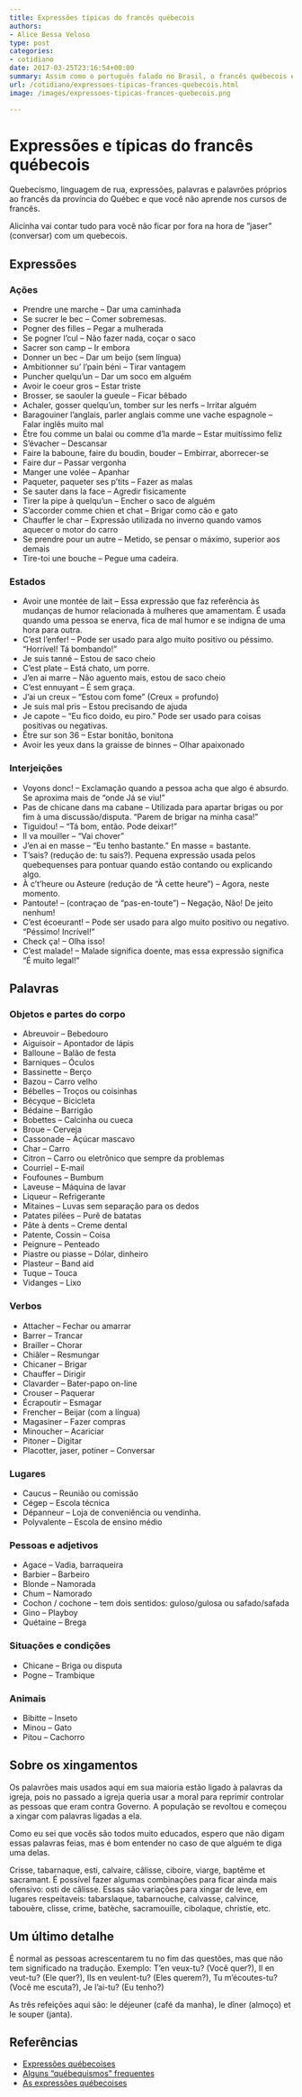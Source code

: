 ```yaml
---
title: Expressões típicas do francês québecois
authors:
- Alice Bessa Veloso
type: post
categories:
- cotidiano
date: 2017-03-25T23:16:54+00:00
summary: Assim como o português falado no Brasil, o francês québecois é um idioma a parte. Conheça algumas frases e expressões típicas da província canadense.
url: /cotidiano/expressoes-tipicas-frances-quebecois.html
image: /images/expressoes-tipicas-frances-quebecois.png

---
```

# Expressões e típicas do francês québecois

Quebecísmo, linguagem de rua, expressões, palavras e palavrões próprios ao francês da província do Québec e que você não aprende nos cursos de francês.

Alicinha vai contar tudo para você não ficar por fora na hora de &#8221;jaser&#8221; (conversar) com um quebecois.

## Expressões

### Ações

  * Prendre une marche &#8211; Dar uma caminhada
  * Se sucrer le bec &#8211; Comer sobremesas.
  * Pogner des filles &#8211; Pegar a mulherada
  * Se pogner l&#8217;cul &#8211; Não fazer nada, coçar o saco
  * Sacrer son camp &#8211; Ir embora
  * Donner un bec &#8211; Dar um beijo (sem língua)
  * Ambitionner su&#8217; l&#8217;pain béni &#8211; Tirar vantagem
  * Puncher quelqu&#8217;un &#8211; Dar um soco em alguém
  * Avoir le coeur gros &#8211; Estar triste
  * Brosser, se saouler la gueule &#8211; Ficar bêbado
  * Achaler, gosser quelqu&#8217;un, tomber sur les nerfs &#8211; Irritar alguém
  * Baragouiner l&#8217;anglais, parler anglais comme une vache espagnole &#8211; Falar inglês muito mal
  * Être fou comme un balai ou comme d&#8217;la marde &#8211; Estar muitíssimo feliz
  * S&#8217;évacher &#8211; Descansar
  * Faire la baboune, faire du boudin, bouder &#8211; Embirrar, aborrecer-se
  * Faire dur &#8211; Passar vergonha
  * Manger une volée &#8211; Apanhar
  * Paqueter, paqueter ses p&#8217;tits &#8211; Fazer as malas
  * Se sauter dans la face &#8211; Agredir fisicamente
  * Tirer la pipe à quelqu&#8217;un &#8211; Encher o saco de alguém
  * S&#8217;accorder comme chien et chat &#8211; Brigar como cão e gato
  * Chauffer le char &#8211; Expressão utilizada no inverno quando vamos aquecer o motor do carro
  * Se prendre pour un autre &#8211; Metido, se pensar o máximo, superior aos demais
  * Tire-toi une bouche &#8211; Pegue uma cadeira.

### Estados

  * Avoir une montée de lait &#8211; Essa expressão que faz referência às mudanças de humor relacionada à mulheres que amamentam. É usada quando uma pessoa se enerva, fica de mal humor e se indigna de uma hora para outra.
  * C&#8217;est l&#8217;enfer! &#8211; Pode ser usado para algo muito positivo ou péssimo. &#8220;Horrível! Tá bombando!&#8221;
  * Je suis tanné &#8211; Estou de saco cheio
  * C&#8217;est plate &#8211; Está chato, um porre.
  * J&#8217;en ai marre &#8211; Não aguento mais, estou de saco cheio
  * C&#8217;est ennuyant &#8211; É sem graça.
  * J&#8217;ai un creux &#8211; &#8220;Estou com fome&#8221; (Creux = profundo)
  * Je suis mal pris &#8211; Estou precisando de ajuda
  * Je capote &#8211; &#8220;Eu fico doido, eu piro.&#8221; Pode ser usado para coisas positivas ou negativas.
  * Être sur son 36 &#8211; Estar bonitão, bonitona
  * Avoir les yeux dans la graisse de binnes &#8211; Olhar apaixonado

### Interjeições

  * Voyons donc! &#8211; Exclamação quando a pessoa acha que algo é absurdo. Se aproxima mais de &#8220;onde Já se viu!&#8221;
  * Pas de chicane dans ma cabane &#8211; Utilizada para apartar brigas ou por fim à uma discussão/disputa. &#8220;Parem de brigar na minha casa!&#8221;
  * Tiguidou! &#8211; &#8220;Tá bom, então. Pode deixar!&#8221;
  * Il va mouiller &#8211; &#8220;Vai chover&#8221;
  * J&#8217;en ai en masse &#8211; &#8220;Eu tenho bastante.&#8221; En masse = bastante.
  * T&#8217;sais? (redução de: tu sais?). Pequena expressão usada pelos quebequenses para pontuar quando estão contando ou explicando algo.
  * À c&#8217;t&#8217;heure ou Asteure (redução de &#8220;À cette heure&#8221;) &#8211; Agora, neste momento.
  * Pantoute! &#8211; (contraçao de &#8220;pas-en-toute&#8221;) &#8211; Negação, Não! De jeito nenhum!
  * C&#8217;est écoeurant! &#8211; Pode ser usado para algo muito positivo ou negativo. &#8220;Péssimo! Incrível!&#8221;
  * Check ça! &#8211; Olha isso!
  * C&#8217;est malade! &#8211; Malade significa doente, mas essa expressão significa &#8220;É muito legal!&#8221;

## Palavras

### Objetos e partes do corpo

  * Abreuvoir &#8211; Bebedouro
  * Aiguisoir &#8211; Apontador de lápis
  * Balloune &#8211; Balão de festa
  * Barniques &#8211; Óculos
  * Bassinette &#8211; Berço
  * Bazou &#8211; Carro velho
  * Bébelles &#8211; Troços ou coisinhas
  * Bécyque &#8211; Bicicleta
  * Bédaine &#8211; Barrigão
  * Bobettes &#8211; Calcinha ou cueca
  * Broue &#8211; Cerveja
  * Cassonade &#8211; Açúcar mascavo
  * Char &#8211; Carro
  * Citron &#8211; Carro ou eletrônico que sempre da problemas
  * Courriel &#8211; E-mail
  * Foufounes &#8211; Bumbum
  * Laveuse &#8211; Máquina de lavar
  * Liqueur &#8211; Refrigerante
  * Mitaines &#8211; Luvas sem separação para os dedos
  * Patates pilées &#8211; Purê de batatas
  * Pâte à dents &#8211; Creme dental
  * Patente, Cossin &#8211; Coisa
  * Peignure &#8211; Penteado
  * Piastre ou piasse &#8211; Dólar, dinheiro
  * Plasteur &#8211; Band aid
  * Tuque &#8211; Touca
  * Vidanges &#8211; Lixo

### Verbos

  * Attacher &#8211; Fechar ou amarrar
  * Barrer &#8211; Trancar
  * Brailler &#8211; Chorar
  * Chiâler &#8211; Resmungar
  * Chicaner &#8211; Brigar
  * Chauffer &#8211; Dirigir
  * Clavarder &#8211; Bater-papo on-line
  * Crouser &#8211; Paquerar
  * Écrapoutir &#8211; Esmagar
  * Frencher &#8211; Beijar (com a língua)
  * Magasiner &#8211; Fazer compras
  * Minoucher &#8211; Acariciar
  * Pitoner &#8211; Digitar
  * Placotter, jaser, potiner &#8211; Conversar

### Lugares

  * Caucus &#8211; Reunião ou comissão
  * Cégep &#8211; Escola técnica
  * Dépanneur &#8211; Loja de conveniência ou vendinha.
  * Polyvalente &#8211; Escola de ensino médio

### Pessoas e adjetivos

  * Agace &#8211; Vadia, barraqueira
  * Barbier &#8211; Barbeiro
  * Blonde &#8211; Namorada
  * Chum &#8211; Namorado
  * Cochon / cochone &#8211; tem dois sentidos: guloso/gulosa ou safado/safada
  * Gino &#8211; Playboy
  * Quétaine &#8211; Brega

### Situações e condições

  * Chicane &#8211; Briga ou disputa
  * Pogne &#8211; Trambique

### Animais

  * Bibitte &#8211; Inseto
  * Minou &#8211; Gato
  * Pitou &#8211; Cachorro

## Sobre os xingamentos

Os palavrões mais usados aqui em sua maioria estão ligado à palavras da igreja, pois no passado a igreja queria usar a moral para reprimir controlar as pessoas que eram contra Governo. A população se revoltou e começou a xingar com palavras ligadas a ela.

Como eu sei que vocês são todos muito educados, espero que não digam essas palavras feias, mas é bom entender no caso de que alguém te diga uma delas.

Crisse, tabarnaque, esti, calvaire, câlisse, ciboire, viarge, baptême et sacramant. É possível fazer algumas combinações para ficar ainda mais ofensivo: osti de câlisse.
Essas são variações para xingar de leve, em lugares respeitaveis: tabarslaque, tabarnouche, calvasse, calvince, tabouère, clisse, crime, batèche, sacramouille, cibolaque, christie, etc.

<span class="embed-youtube" style="text-align:center; display: block;"></span>

## Um último detalhe

É normal as pessoas acrescentarem tu no fim das questões, mas que não tem significado na tradução. Exemplo: T&#8217;en veux-tu? (Você quer?), Il en veut-tu? (Ele quer?), Ils en veulent-tu? (Eles querem?), Tu m&#8217;écoutes-tu? (Você me escuta?), Je l&#8217;ai-tu? (Eu tenho?)

As três refeições aqui são: le déjeuner (café da manha), le dîner (almoço) et le souper (janta).

## Referências

  * <a href="https://www.republiquelibre.org/cousture/EXPRES.HTM" target="_blank">Expressões québecoises</a>
  * <a href="http://linguistech.ca/Capsule+linguistique+-+Quebecismes+frequents" target="_blank">Alguns &#8220;québequismos&#8221; frequentes</a>
  * <a href="http://www.je-parle-quebecois.com/lexique/definition/expression-quebecoise.html" target="_blank">As expressões québecoises</a>